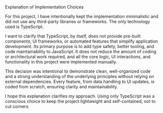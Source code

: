 Explanation of Implementation Choices

For this project, I have intentionally kept the implementation minimalistic and did not use any third-party libraries or frameworks. The only technology used is TypeScript.

I want to clarify that TypeScript, by itself, does not provide pre-built components, UI frameworks, or automated features that simplify application development. Its primary purpose is to add type safety, better tooling, and code maintainability to JavaScript. It does not reduce the amount of coding or architectural work required, and all the core logic, UI interactions, and functionality in this project were implemented manually.

This decision was intentional to demonstrate clean, well-organized code and a strong understanding of the underlying principles without relying on external dependencies. Every feature, from data handling to UI updates, is coded from scratch, ensuring clarity and maintainability.

I hope this explanation clarifies my approach. Using only TypeScript was a conscious choice to keep the project lightweight and self-contained, not to cut corners.